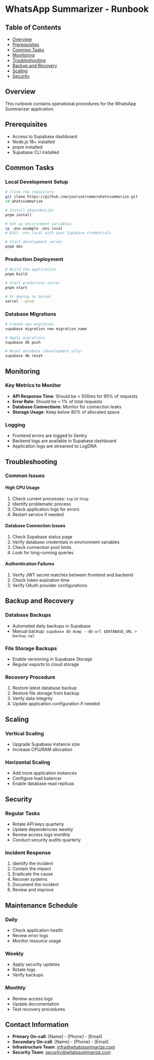 # WhatsApp Summarizer - Runbook

## Table of Contents
- [Overview](#overview)
- [Prerequisites](#prerequisites)
- [Common Tasks](#common-tasks)
- [Monitoring](#monitoring)
- [Troubleshooting](#troubleshooting)
- [Backup and Recovery](#backup-and-recovery)
- [Scaling](#scaling)
- [Security](#security)

## Overview
This runbook contains operational procedures for the WhatsApp Summarizer application.

## Prerequisites
- Access to Supabase dashboard
- Node.js 18+ installed
- pnpm installed
- Supabase CLI installed

## Common Tasks

### Local Development Setup
```bash
# Clone the repository
git clone https://github.com/yourusername/whatssummarize.git
cd whatssummarize

# Install dependencies
pnpm install

# Set up environment variables
cp .env.example .env.local
# Edit .env.local with your Supabase credentials

# Start development server
pnpm dev
```

### Production Deployment
```bash
# Build the application
pnpm build

# Start production server
pnpm start

# Or deploy to Vercel
vercel --prod
```

### Database Migrations
```bash
# Create new migration
supabase migration new migration_name

# Apply migrations
supabase db push

# Reset database (development only)
supabase db reset
```

## Monitoring

### Key Metrics to Monitor
- **API Response Time**: Should be < 500ms for 95% of requests
- **Error Rate**: Should be < 1% of total requests
- **Database Connections**: Monitor for connection leaks
- **Storage Usage**: Keep below 80% of allocated space

### Logging
- Frontend errors are logged to Sentry
- Backend logs are available in Supabase dashboard
- Application logs are streamed to LogDNA

## Troubleshooting

### Common Issues

#### High CPU Usage
1. Check current processes: `top` or `htop`
2. Identify problematic process
3. Check application logs for errors
4. Restart service if needed

#### Database Connection Issues
1. Check Supabase status page
2. Verify database credentials in environment variables
3. Check connection pool limits
4. Look for long-running queries

#### Authentication Failures
1. Verify JWT secret matches between frontend and backend
2. Check token expiration time
3. Verify OAuth provider configurations

## Backup and Recovery

### Database Backups
- Automated daily backups in Supabase
- Manual backup: `supabase db dump --db-url $DATABASE_URL > backup.sql`

### File Storage Backups
- Enable versioning in Supabase Storage
- Regular exports to cloud storage

### Recovery Procedure
1. Restore latest database backup
2. Restore file storage from backup
3. Verify data integrity
4. Update application configuration if needed

## Scaling

### Vertical Scaling
- Upgrade Supabase instance size
- Increase CPU/RAM allocation

### Horizontal Scaling
- Add more application instances
- Configure load balancer
- Enable database read replicas

## Security

### Regular Tasks
- Rotate API keys quarterly
- Update dependencies weekly
- Review access logs monthly
- Conduct security audits quarterly

### Incident Response
1. Identify the incident
2. Contain the impact
3. Eradicate the cause
4. Recover systems
5. Document the incident
6. Review and improve

## Maintenance Schedule

### Daily
- Check application health
- Review error logs
- Monitor resource usage

### Weekly
- Apply security updates
- Rotate logs
- Verify backups

### Monthly
- Review access logs
- Update documentation
- Test recovery procedures

## Contact Information
- **Primary On-call**: [Name] - [Phone] - [Email]
- **Secondary On-call**: [Name] - [Phone] - [Email]
- **Infrastructure Team**: infra@whatssummarize.com
- **Security Team**: security@whatssummarize.com
